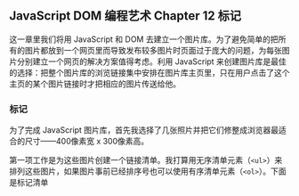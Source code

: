 ## JavaScript DOM 编程艺术 Chapter 12 标记

这一章里我们将用 JavaScript 和 DOM 去建立一个图片库。为了避免简单的把所有的图片都放到一个网页里而导致发布较多图片时页面过于庞大的问题，为每张图片分别建立一个网页的解决方案值得考虑。利用 JavaScript 来创建图片库是最佳的选择：把整个图片库的浏览链接集中安排在图片库主页里，只在用户点击了这个主页的某个图片链接时才把相应的图片传送给他。

### 标记

为了完成 JavaScript 图片库，首先我选择了几张照片并把它们修整成浏览器最适合的尺寸——400像素宽 x 300像素高。

第一项工作是为这些图片创建一个链接清单。我打算用无序清单元素（`<ul>`）来排列这些图片，如果图片事前已经排序号也可以使用有序清单元素（`<ol>`）。下面是标记清单

